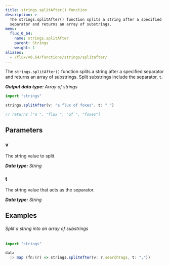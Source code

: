 ```yaml
---
title: strings.splitAfter() function
description: >
  The strings.splitAfter() function splits a string after a specified
  separator and returns an array of substrings.
menu:
  flux_0_64:
    name: strings.splitAfter
    parent: Strings
    weight: 1
aliases:
  - /flux/v0.64/functions/strings/splitafter/
---
```


The `strings.splitAfter()` function splits a string after a specified separator and returns
an array of substrings.
Split substrings include the separator, `t`.

_**Output data type:** Array of strings_

```js
import "strings"

strings.splitAfter(v: "a flux of foxes", t: " ")

// returns ["a ", "flux ", "of ", "foxes"]
```

## Parameters

### v
The string value to split.

_**Data type:** String_

### t
The string value that acts as the separator.

_**Data type:** String_

## Examples

###### Split a string into an array of substrings
```js
import "strings"

data
  |> map (fn:(r) => strings.splitAfter(v: r.searchTags, t: ","))
```
